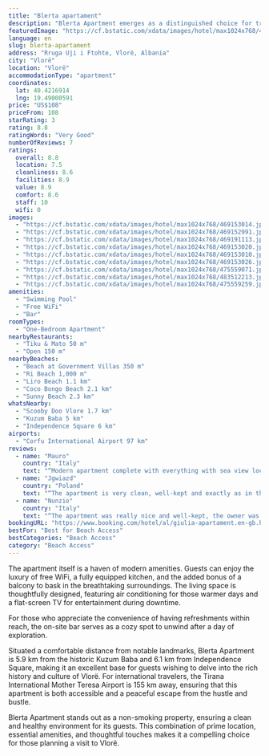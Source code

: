 ```yaml
---
title: "Blerta apartament"
description: "Blerta Apartment emerges as a distinguished choice for travelers seeking a blend of comfort and convenience in Vlorë."
featuredImage: "https://cf.bstatic.com/xdata/images/hotel/max1024x768/469153014.jpg?k=0d13e65c121edb488736c7a03426eeaecd954cab8db0d83cf015b5d71f39dc01&o=&hp=1"
language: en
slug: blerta-apartament
address: "Rruga Uji i Ftohte, Vlorë, Albania"
city: "Vlorë"
location: "Vlorë"
accommodationType: "apartment"
coordinates:
  lat: 40.4216914
  lng: 19.49000591
price: "US$108"
priceFrom: 108
starRating: 3
rating: 8.8
ratingWords: "Very Good"
numberOfReviews: 7
ratings:
  overall: 8.8
  location: 7.5
  cleanliness: 8.6
  facilities: 8.9
  value: 8.9
  comfort: 8.6
  staff: 10
  wifi: 0
images:
  - "https://cf.bstatic.com/xdata/images/hotel/max1024x768/469153014.jpg?k=0d13e65c121edb488736c7a03426eeaecd954cab8db0d83cf015b5d71f39dc01&o=&hp=1"
  - "https://cf.bstatic.com/xdata/images/hotel/max1024x768/469152991.jpg?k=efb2a2b927442482b018ec9ecbb7e6a996001400b48e9cef7904bc2d920967b0&o=&hp=1"
  - "https://cf.bstatic.com/xdata/images/hotel/max1024x768/469191113.jpg?k=8954282c79e6360932985e3394cf1391449e17910bc1bcc16493496324f63406&o=&hp=1"
  - "https://cf.bstatic.com/xdata/images/hotel/max1024x768/469153020.jpg?k=52cedb7bfe0e6cd55e3e77820e36505b0bf9660f86eeeda0ebe8e4ef6ba8c7a0&o=&hp=1"
  - "https://cf.bstatic.com/xdata/images/hotel/max1024x768/469153010.jpg?k=a0c7d9e22e40682b948ef6ba297875870fd0f99b488931d6d3a19f4f17258078&o=&hp=1"
  - "https://cf.bstatic.com/xdata/images/hotel/max1024x768/469153026.jpg?k=7156f1fae59f4e84ad3dd610d096441224566866459cb43495142011c9402e9d&o=&hp=1"
  - "https://cf.bstatic.com/xdata/images/hotel/max1024x768/475559071.jpg?k=b889d983862af01513a18fd58f96e2975231bf1d2da5cc8b643886c4b961a68b&o=&hp=1"
  - "https://cf.bstatic.com/xdata/images/hotel/max1024x768/483512213.jpg?k=3ed7c45798614ea04839bd297e630da61a71696cf4e095e28d5462a9512b29cb&o=&hp=1"
  - "https://cf.bstatic.com/xdata/images/hotel/max1024x768/475559259.jpg?k=f82e46e562c3f534b698990a370388e9b6d0db893e4d7dcbb19c3f39838397fd&o=&hp=1"
amenities:
  - "Swimming Pool"
  - "Free WiFi"
  - "Bar"
roomTypes:
  - "One-Bedroom Apartment"
nearbyRestaurants:
  - "Tiku & Mato 50 m"
  - "Open 150 m"
nearbyBeaches:
  - "Beach at Government Villas 350 m"
  - "Ri Beach 1,000 m"
  - "Liro Beach 1.1 km"
  - "Coco Bongo Beach 2.1 km"
  - "Sunny Beach 2.3 km"
whatsNearby:
  - "Scooby Doo Vlore 1.7 km"
  - "Kuzum Baba 5 km"
  - "Independence Square 6 km"
airports:
  - "Corfu International Airport 97 km"
reviews:
  - name: "Mauro"
    country: "Italy"
    text: "“Modern apartment complete with everything with sea view located halfway between the sandy and rocky shoreline.Indoor pool managed by the restaurant below but free to use.C'it is a lounge bar adjacent to the property but it is not particularly...”"
  - name: "Jgwiazd"
    country: "Poland"
    text: "“The apartment is very clean, well-kept and exactly as in the photos. It was great that there was a washing machine you could use. The pool is large, but almost always dark. We took this into account and it didn't bother us :) Contact with the...”"
  - name: "Nunzio"
    country: "Italy"
    text: "“The apartment was really nice and well-kept, the owner was really very kind and helpful, and despite losing her key to the' the apartment immediately remedied with a smile I highly recommend it.”"
bookingURL: "https://www.booking.com/hotel/al/giulia-apartament.en-gb.html?aid=8035640"
bestFor: "Best for Beach Access"
bestCategories: "Beach Access"
category: "Beach Access"
---
```


The apartment itself is a haven of modern amenities. Guests can enjoy the luxury of free WiFi, a fully equipped kitchen, and the added bonus of a balcony to bask in the breathtaking surroundings. The living space is thoughtfully designed, featuring air conditioning for those warmer days and a flat-screen TV for entertainment during downtime.

For those who appreciate the convenience of having refreshments within reach, the on-site bar serves as a cozy spot to unwind after a day of exploration. 

Situated a comfortable distance from notable landmarks, Blerta Apartment is 5.9 km from the historic Kuzum Baba and 6.1 km from Independence Square, making it an excellent base for guests wishing to delve into the rich history and culture of Vlorë. For international travelers, the Tirana International Mother Teresa Airport is 155 km away, ensuring that this apartment is both accessible and a peaceful escape from the hustle and bustle.

Blerta Apartment stands out as a non-smoking property, ensuring a clean and healthy environment for its guests. This combination of prime location, essential amenities, and thoughtful touches makes it a compelling choice for those planning a visit to Vlorë.